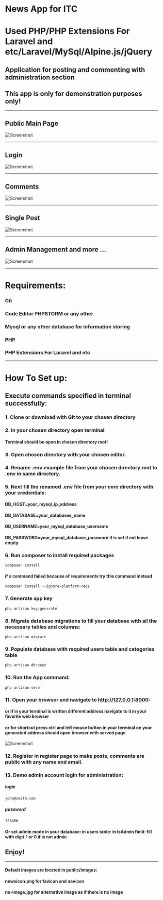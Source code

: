 

# News App for ITC

# Used PHP/PHP Extensions For Laravel and etc/Laravel/MySql/Alpine.js/jQuery

## Application for posting and commenting with administration section

## This app is only for demonstration purposes only!

---

## Public Main Page

![Screenshot](mainPage.png)


---

## Login 

![Screenshot](loginPage.png)

---

## Comments

![Screenshot](comments.png)

---

## Single Post 

![Screenshot](postPage.png)

---

## Admin Management and more ...

![Screenshot](adminComments.png)

---


# Requirements:

### Git 
### Code Editor PHPSTORM or any other
### Mysql or any other database for information storing
### PHP
### PHP Extensions For Laravel and etc

---

# How To Set up:

## Execute commands specified in terminal successfully:

### 1. Clone or download with Git to your chosen directory

### 2. In your chosen directory open terminal
#### Terminal should be open in chosen directory root!

### 3. Open chosen directory with your chosen editor.

### 4. Rename .env.example file from your chosen directory root to .env in same directory.

### 5. Next fill the renamed .env file from your core directory with your credentials:
#### DB_HOST=your_mysql_ip_address
#### DB_DATABASE=your_databases_name
#### DB_USERNAME=your_mysql_database_username
#### DB_PASSWORD=your_mysql_database_password if is set if not leave empty

### 6. Run composer to install required packages

```
composer install
```

#### if a command failed because of requirements try this command instead

```
composer install --ignore-platform-reqs
```

### 7. Generate app key

```
php artisan key:generate
```

### 8. Migrate database migrations to fill your database with all the necessary tables and columns:

```
php artisan migrate
```

### 9. Populate database with required users table and categories table

```
php artisan db:seed
```

### 10. Run the App command:

````
php artisan serv
````

### 11. Open your browser and navigate to http://127.0.0.1:8000:
#### or if in your terminal is written different address navigate to it in your favorite web browser
#### or for shortcut press ctrl and left mouse button in your terminal on your generated address should open browser with served page

![Screenshot](phpartisanserv.png)

### 12. Register in register page to make posts, comments are public with any name and email. 

### 13. Demo admin account login for administration:

##### login
````
john@smith.com
````
##### password
````
123456
````
#### Or set admin mode in your database:   in users table:   in isAdmin field:   fill with digit:1 or 0 if is not admin

## Enjoy!

---

#### Default images are located in public/images:
#### newsicon.png for favicon and navicon
#### no-image.jpg for alternative image as if there is no image
